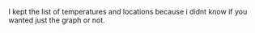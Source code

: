 I kept the list of temperatures and locations because i didnt know if you wanted just the graph or not.